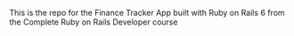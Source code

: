 This is the repo for the Finance Tracker App built with Ruby on Rails 6 from the 
Complete Ruby on Rails Developer course 
